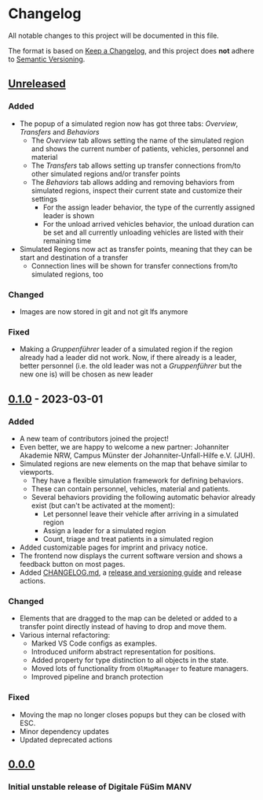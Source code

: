 # Changelog

All notable changes to this project will be documented in this file.

The format is based on [Keep a Changelog](https://keepachangelog.com/en/1.0.0/),
and this project does **not** adhere to [Semantic Versioning](https://semver.org/spec/v2.0.0.html).

## [Unreleased]

### Added

-   The popup of a simulated region now has got three tabs: _Overview_, _Transfers_ and _Behaviors_
    -   The _Overview_ tab allows setting the name of the simulated region and shows the current number of patients, vehicles, personnel and material
    -   The _Transfers_ tab allows setting up transfer connections from/to other simulated regions and/or transfer points
    -   The _Behaviors_ tab allows adding and removing behaviors from simulated regions, inspect their current state and customize their settings
        -   For the assign leader behavior, the type of the currently assigned leader is shown
        -   For the unload arrived vehicles behavior, the unload duration can be set and all currently unloading vehicles are listed with their remaining time
-   Simulated Regions now act as transfer points, meaning that they can be start and destination of a transfer
    -   Connection lines will be shown for transfer connections from/to simulated regions, too

### Changed

-   Images are now stored in git and not git lfs anymore

### Fixed

-   Making a _Gruppenführer_ leader of a simulated region if the region already had a leader did not work. Now, if there already is a leader, better personnel (i.e. the old leader was not a _Gruppenführer_ but the new one is) will be chosen as new leader

## [0.1.0] - 2023-03-01

### Added

-   A new team of contributors joined the project!
-   Even better, we are happy to welcome a new partner: Johanniter Akademie NRW, Campus Münster der Johanniter-Unfall-Hilfe e.V. (JUH).
-   Simulated regions are new elements on the map that behave similar to viewports.
    -   They have a flexible simulation framework for defining behaviors.
    -   These can contain personnel, vehicles, material and patients.
    -   Several behaviors providing the following automatic behavior already exist (but can't be activated at the moment):
        -   Let personnel leave their vehicle after arriving in a simulated region
        -   Assign a leader for a simulated region
        -   Count, triage and treat patients in a simulated region
-   Added customizable pages for imprint and privacy notice.
-   The frontend now displays the current software version and shows a feedback button on most pages.
-   Added [CHANGELOG.md](./CHANGELOG.md), a [release and versioning guide](./README.md#releases) and release actions.

### Changed

-   Elements that are dragged to the map can be deleted or added to a transfer point directly instead of having to drop and move them.
-   Various internal refactoring:
    -   Marked VS Code configs as examples.
    -   Introduced uniform abstract representation for positions.
    -   Added property for type distinction to all objects in the state.
    -   Moved lots of functionality from `OlMapManager` to feature managers.
    -   Improved pipeline and branch protection

### Fixed

-   Moving the map no longer closes popups but they can be closed with ESC.
-   Minor dependency updates
-   Updated deprecated actions

## [0.0.0]

### Initial unstable release of Digitale FüSim MANV

[Unreleased]: https://github.com/hpi-sam/digital-fuesim-manv/compare/0.1.0...HEAD
[0.1.0]: https://github.com/hpi-sam/digital-fuesim-manv/compare/v0.0.0...0.1.0
[0.0.0]: https://github.com/hpi-sam/digital-fuesim-manv/compare/37bd43bc1beb4aa9ad597b1ac763dd71b5709737...v0.0.0
